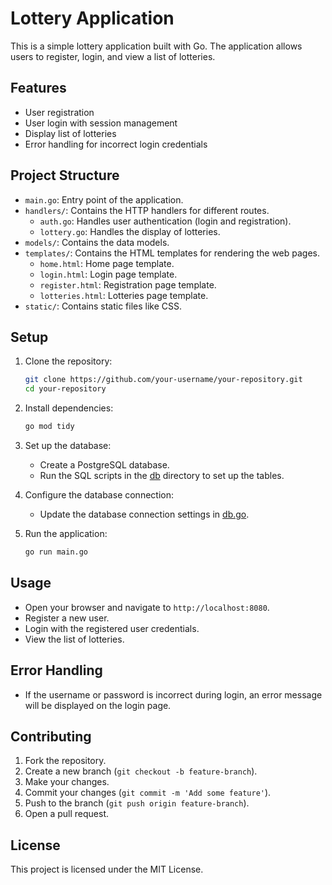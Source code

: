 # Lottery Application

This is a simple lottery application built with Go. The application allows users to register, login, and view a list of lotteries.

## Features

- User registration
- User login with session management
- Display list of lotteries
- Error handling for incorrect login credentials

## Project Structure

- `main.go`: Entry point of the application.
- `handlers/`: Contains the HTTP handlers for different routes.
  - `auth.go`: Handles user authentication (login and registration).
  - `lottery.go`: Handles the display of lotteries.
- `models/`: Contains the data models.
- `templates/`: Contains the HTML templates for rendering the web pages.
  - `home.html`: Home page template.
  - `login.html`: Login page template.
  - `register.html`: Registration page template.
  - `lotteries.html`: Lotteries page template.
- `static/`: Contains static files like CSS.

## Setup

1. Clone the repository:
    ```sh
    git clone https://github.com/your-username/your-repository.git
    cd your-repository
    ```

2. Install dependencies:
    ```sh
    go mod tidy
    ```

3. Set up the database:
    - Create a PostgreSQL database.
    - Run the SQL scripts in the [db](http://_vscodecontentref_/0) directory to set up the tables.

4. Configure the database connection:
    - Update the database connection settings in [db.go](http://_vscodecontentref_/1).

5. Run the application:
    ```sh
    go run main.go
    ```

## Usage

- Open your browser and navigate to `http://localhost:8080`.
- Register a new user.
- Login with the registered user credentials.
- View the list of lotteries.

## Error Handling

- If the username or password is incorrect during login, an error message will be displayed on the login page.

## Contributing

1. Fork the repository.
2. Create a new branch (`git checkout -b feature-branch`).
3. Make your changes.
4. Commit your changes (`git commit -m 'Add some feature'`).
5. Push to the branch (`git push origin feature-branch`).
6. Open a pull request.

## License

This project is licensed under the MIT License.